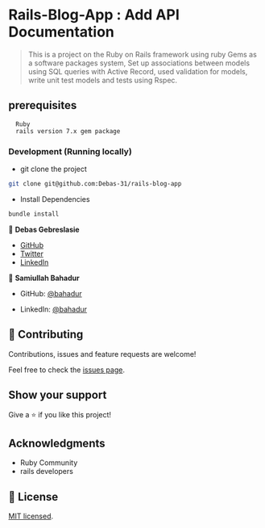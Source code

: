 # Rails-Blog-App : Add API Documentation
>This is a project on the Ruby on Rails framework using ruby Gems as a software packages system, Set up associations between models using SQL queries with Active Record, used validation for models, write unit test models and tests using Rspec.

## prerequisites
``` 
  Ruby
  rails version 7.x gem package 
```
### Development (Running locally)

- git clone the project

```bash 
git clone git@github.com:Debas-31/rails-blog-app
```

- Install Dependencies

```bash
bundle install
```


👤 **Debas Gebreslasie**

- [GitHub](https://github.com/Debas-31)
- [Twitter](https://twitter.com/DEBSH76956492)
- [LinkedIn](https://www.linkedin.com/in/debas-gebrengus)


👤 **Samiullah Bahadur**

- GitHub: [@bahadur](https://github.com/samiullahbahadur)

- LinkedIn: [@bahadur](https://www.linkedin.com/in/samiullah-bahadur/)


## 🤝 Contributing

Contributions, issues and feature requests are welcome!

Feel free to check the [issues page](https://github.com/Debas-31/rails-blog-app/issues).

## Show your support

Give a ⭐️ if you like this project!

## Acknowledgments
- Ruby Community
- rails developers

## 📝 License

[MIT licensed](https://github.com/Debas-31/rails-blog-app/blob/Milestone-5-controllers-specs/MIT.md).
```
